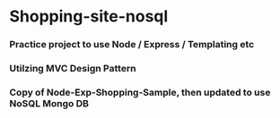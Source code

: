 # Shopping-site-nosql
### Practice project to use Node / Express / Templating etc
### Utilzing MVC Design Pattern
### Copy of Node-Exp-Shopping-Sample, then updated to use NoSQL Mongo DB

